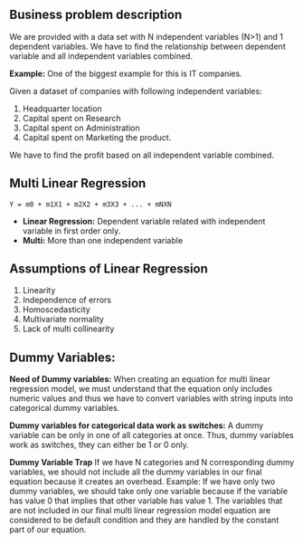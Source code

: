 ## Business problem description

We are provided with a data set with N independent variables (N>1) and 1 dependent variables. 
We have to find the relationship between dependent variable and all independent variables combined.

**Example:** One of the biggest example for this is IT companies. 

Given a dataset of companies with following independent variables:
1. Headquarter location
2. Capital spent on Research
3. Capital spent on Administration
4. Capital spent on Marketing the product.

We have to find the profit based on all independent variable combined.

## Multi Linear Regression

```
Y = m0 + m1X1 + m2X2 + m3X3 + ... + mNXN
```

* **Linear Regression:** Dependent variable related with independent variable in first order only.
* **Multi:** More than one independent variable

## Assumptions of Linear Regression

1. Linearity
2. Independence of errors
3. Homoscedasticity
4. Multivariate normality
5. Lack of multi collinearity

## Dummy Variables: 

**Need of Dummy variables:** When creating an equation for multi linear regression model, we must understand that the equation only includes numeric values and thus we have to convert variables with string inputs into categorical dummy variables.

**Dummy variables for categorical data work as switches:** A dummy variable can be only in one of all categories at once. Thus, dummy variables work as switches, they can either be 1 or 0 only.

**Dummy Variable Trap**
If we have N categories and N corresponding dummy variables, we should not include all the dummy variables in our final equation because it creates an overhead.
Example: If we have only two dummy variables, we should take only one variable because if the variable has value 0 that implies that other variable has value 1.
The variables that are not included in our final multi linear regression model equation are considered to be default condition and they are handled by the constant part of our equation.
